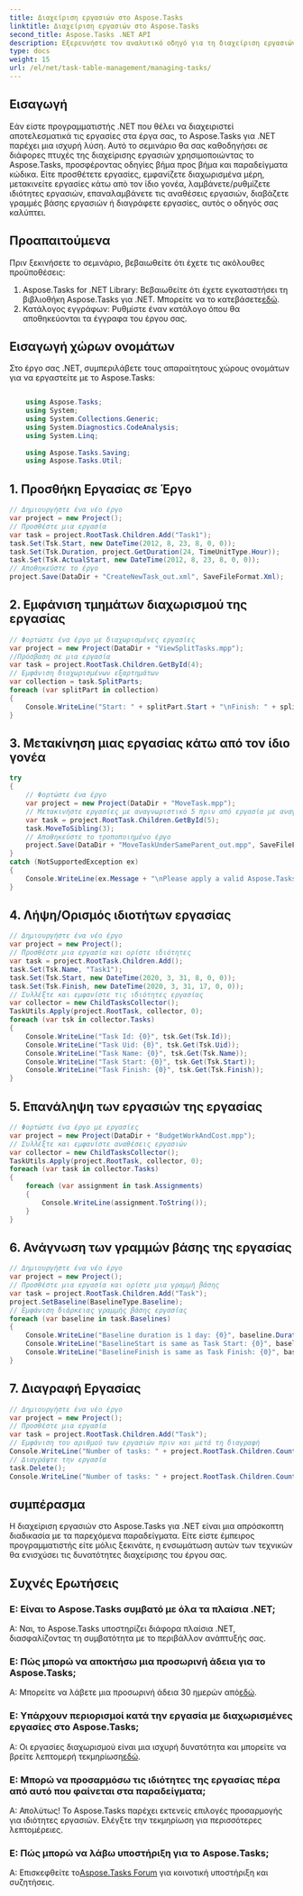 ```yaml
---
title: Διαχείριση εργασιών στο Aspose.Tasks
linktitle: Διαχείριση εργασιών στο Aspose.Tasks
second_title: Aspose.Tasks .NET API
description: Εξερευνήστε τον αναλυτικό οδηγό για τη διαχείριση εργασιών με το Aspose.Tasks για .NET. Μάθετε να προσθέτετε, να εμφανίζετε διαχωρισμένα μέρη, να μετακινείτε, να λαμβάνετε/ορίζετε ιδιότητες και πολλά άλλα.
type: docs
weight: 15
url: /el/net/task-table-management/managing-tasks/
---
```

## Εισαγωγή
Εάν είστε προγραμματιστής .NET που θέλει να διαχειριστεί αποτελεσματικά τις εργασίες στα έργα σας, το Aspose.Tasks για .NET παρέχει μια ισχυρή λύση. Αυτό το σεμινάριο θα σας καθοδηγήσει σε διάφορες πτυχές της διαχείρισης εργασιών χρησιμοποιώντας το Aspose.Tasks, προσφέροντας οδηγίες βήμα προς βήμα και παραδείγματα κώδικα. Είτε προσθέτετε εργασίες, εμφανίζετε διαχωρισμένα μέρη, μετακινείτε εργασίες κάτω από τον ίδιο γονέα, λαμβάνετε/ρυθμίζετε ιδιότητες εργασιών, επαναλαμβάνετε τις αναθέσεις εργασιών, διαβάζετε γραμμές βάσης εργασιών ή διαγράφετε εργασίες, αυτός ο οδηγός σας καλύπτει.
## Προαπαιτούμενα
Πριν ξεκινήσετε το σεμινάριο, βεβαιωθείτε ότι έχετε τις ακόλουθες προϋποθέσεις:
1.  Aspose.Tasks for .NET Library: Βεβαιωθείτε ότι έχετε εγκαταστήσει τη βιβλιοθήκη Aspose.Tasks για .NET. Μπορείτε να το κατεβάσετε[εδώ](https://releases.aspose.com/tasks/net/).
2. Κατάλογος εγγράφων: Ρυθμίστε έναν κατάλογο όπου θα αποθηκεύονται τα έγγραφα του έργου σας.
## Εισαγωγή χώρων ονομάτων
Στο έργο σας .NET, συμπεριλάβετε τους απαραίτητους χώρους ονομάτων για να εργαστείτε με το Aspose.Tasks:
```csharp

    using Aspose.Tasks;
    using System;
    using System.Collections.Generic;
    using System.Diagnostics.CodeAnalysis;
    using System.Linq;
    
    using Aspose.Tasks.Saving;
    using Aspose.Tasks.Util;
```
## 1. Προσθήκη Εργασίας σε Έργο
```csharp
// Δημιουργήστε ένα νέο έργο
var project = new Project();
// Προσθέστε μια εργασία
var task = project.RootTask.Children.Add("Task1");
task.Set(Tsk.Start, new DateTime(2012, 8, 23, 8, 0, 0));
task.Set(Tsk.Duration, project.GetDuration(24, TimeUnitType.Hour));
task.Set(Tsk.ActualStart, new DateTime(2012, 8, 23, 8, 0, 0));
// Αποθηκεύστε το έργο
project.Save(DataDir + "CreateNewTask_out.xml", SaveFileFormat.Xml);
```
## 2. Εμφάνιση τμημάτων διαχωρισμού της εργασίας
```csharp
// Φορτώστε ένα έργο με διαχωρισμένες εργασίες
var project = new Project(DataDir + "ViewSplitTasks.mpp");
//Πρόσβαση σε μια εργασία
var task = project.RootTask.Children.GetById(4);
// Εμφάνιση διαχωρισμένων εξαρτημάτων
var collection = task.SplitParts;
foreach (var splitPart in collection)
{
    Console.WriteLine("Start: " + splitPart.Start + "\nFinish: " + splitPart.Finish + "\n");
}
```
## 3. Μετακίνηση μιας εργασίας κάτω από τον ίδιο γονέα
```csharp
try
{
    // Φορτώστε ένα έργο
    var project = new Project(DataDir + "MoveTask.mpp");
    // Μετακινήστε εργασίες με αναγνωριστικό 5 πριν από εργασία με αναγνωριστικό 3
    var task = project.RootTask.Children.GetById(5);
    task.MoveToSibling(3);
    // Αποθηκεύστε το τροποποιημένο έργο
    project.Save(DataDir + "MoveTaskUnderSameParent_out.mpp", SaveFileFormat.Mpp);
}
catch (NotSupportedException ex)
{
    Console.WriteLine(ex.Message + "\nPlease apply a valid Aspose.Tasks License.");
}
```
## 4. Λήψη/Ορισμός ιδιοτήτων εργασίας
```csharp
// Δημιουργήστε ένα νέο έργο
var project = new Project();
// Προσθέστε μια εργασία και ορίστε ιδιότητες
var task = project.RootTask.Children.Add();
task.Set(Tsk.Name, "Task1");
task.Set(Tsk.Start, new DateTime(2020, 3, 31, 8, 0, 0));
task.Set(Tsk.Finish, new DateTime(2020, 3, 31, 17, 0, 0));
// Συλλέξτε και εμφανίστε τις ιδιότητες εργασίας
var collector = new ChildTasksCollector();
TaskUtils.Apply(project.RootTask, collector, 0);
foreach (var tsk in collector.Tasks)
{
    Console.WriteLine("Task Id: {0}", tsk.Get(Tsk.Id));
    Console.WriteLine("Task Uid: {0}", tsk.Get(Tsk.Uid));
    Console.WriteLine("Task Name: {0}", tsk.Get(Tsk.Name));
    Console.WriteLine("Task Start: {0}", tsk.Get(Tsk.Start));
    Console.WriteLine("Task Finish: {0}", tsk.Get(Tsk.Finish));
}
```
## 5. Επανάληψη των εργασιών της εργασίας
```csharp
// Φορτώστε ένα έργο με εργασίες
var project = new Project(DataDir + "BudgetWorkAndCost.mpp");
// Συλλέξτε και εμφανίστε αναθέσεις εργασιών
var collector = new ChildTasksCollector();
TaskUtils.Apply(project.RootTask, collector, 0);
foreach (var task in collector.Tasks)
{
    foreach (var assignment in task.Assignments)
    {
        Console.WriteLine(assignment.ToString());
    }
}
```
## 6. Ανάγνωση των γραμμών βάσης της εργασίας
```csharp
// Δημιουργήστε ένα νέο έργο
var project = new Project();
// Προσθέστε μια εργασία και ορίστε μια γραμμή βάσης
var task = project.RootTask.Children.Add("Task");
project.SetBaseline(BaselineType.Baseline);
// Εμφάνιση διάρκειας γραμμής βάσης εργασίας
foreach (var baseline in task.Baselines)
{
    Console.WriteLine("Baseline duration is 1 day: {0}", baseline.Duration.ToString().Equals("1 day"));
    Console.WriteLine("BaselineStart is same as Task Start: {0}", baseline.Start.Equals(task.Get(Tsk.Start)));
    Console.WriteLine("BaselineFinish is same as Task Finish: {0}", baseline.Finish.Equals(task.Get(Tsk.Finish)));
}
```
## 7. Διαγραφή Εργασίας
```csharp
// Δημιουργήστε ένα νέο έργο
var project = new Project();
// Προσθέστε μια εργασία
var task = project.RootTask.Children.Add("Task");
// Εμφάνιση του αριθμού των εργασιών πριν και μετά τη διαγραφή
Console.WriteLine("Number of tasks: " + project.RootTask.Children.Count);
// Διαγράψτε την εργασία
task.Delete();
Console.WriteLine("Number of tasks: " + project.RootTask.Children.Count);
```
## συμπέρασμα
Η διαχείριση εργασιών στο Aspose.Tasks για .NET είναι μια απρόσκοπτη διαδικασία με τα παρεχόμενα παραδείγματα. Είτε είστε έμπειρος προγραμματιστής είτε μόλις ξεκινάτε, η ενσωμάτωση αυτών των τεχνικών θα ενισχύσει τις δυνατότητες διαχείρισης του έργου σας.
## Συχνές Ερωτήσεις
### Ε: Είναι το Aspose.Tasks συμβατό με όλα τα πλαίσια .NET;
Α: Ναι, το Aspose.Tasks υποστηρίζει διάφορα πλαίσια .NET, διασφαλίζοντας τη συμβατότητα με το περιβάλλον ανάπτυξής σας.
### Ε: Πώς μπορώ να αποκτήσω μια προσωρινή άδεια για το Aspose.Tasks;
 Α: Μπορείτε να λάβετε μια προσωρινή άδεια 30 ημερών από[εδώ](https://purchase.aspose.com/temporary-license/).
### Ε: Υπάρχουν περιορισμοί κατά την εργασία με διαχωρισμένες εργασίες στο Aspose.Tasks;
 Α: Οι εργασίες διαχωρισμού είναι μια ισχυρή δυνατότητα και μπορείτε να βρείτε λεπτομερή τεκμηρίωση[εδώ](https://reference.aspose.com/tasks/net/).
### Ε: Μπορώ να προσαρμόσω τις ιδιότητες της εργασίας πέρα από αυτό που φαίνεται στα παραδείγματα;
Α: Απολύτως! Το Aspose.Tasks παρέχει εκτενείς επιλογές προσαρμογής για ιδιότητες εργασιών. Ελέγξτε την τεκμηρίωση για περισσότερες λεπτομέρειες.
### Ε: Πώς μπορώ να λάβω υποστήριξη για το Aspose.Tasks;
 Α: Επισκεφθείτε το[Aspose.Tasks Forum](https://forum.aspose.com/c/tasks/15) για κοινοτική υποστήριξη και συζητήσεις.